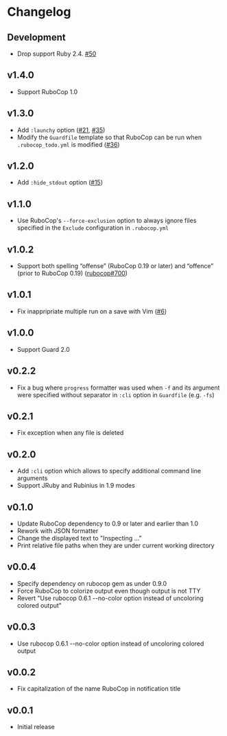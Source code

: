 # Changelog

## Development

* Drop support Ruby 2.4. [#50](https://github.com/rubocop/guard-rubocop/pull/50)

## v1.4.0

* Support RuboCop 1.0

## v1.3.0

* Add `:launchy` option ([#21](https://github.com/yujinakayama/guard-rubocop/pull/21), [#35](https://github.com/yujinakayama/guard-rubocop/pull/35))
* Modify the `Guardfile` template so that RuboCop can be run when `.rubocop_todo.yml` is modified ([#36](https://github.com/yujinakayama/guard-rubocop/pull/36))

## v1.2.0

* Add `:hide_stdout` option ([#15](https://github.com/yujinakayama/guard-rubocop/pull/15))

## v1.1.0

* Use RuboCop's `--force-exclusion` option to always ignore files specified in the `Exclude` configuration in `.rubocop.yml`

## v1.0.2

* Support both spelling “offense” (RuboCop 0.19 or later) and “offence” (prior to RuboCop 0.19) ([rubocop#700](https://github.com/bbatsov/rubocop/issues/700))

## v1.0.1

* Fix inappripriate multiple run on a save with Vim ([#6](https://github.com/yujinakayama/guard-rubocop/pull/6))

## v1.0.0

* Support Guard 2.0

## v0.2.2

* Fix a bug where `progress` formatter was used when `-f` and its argument were specified without separator in `:cli` option in `Guardfile` (e.g. `-fs`)

## v0.2.1

* Fix exception when any file is deleted

## v0.2.0

* Add `:cli` option which allows to specify additional command line arguments
* Support JRuby and Rubinius in 1.9 modes

## v0.1.0

* Update RuboCop dependency to 0.9 or later and earlier than 1.0
* Rework with JSON formatter
* Change the displayed text to "Inspecting ..."
* Print relative file paths when they are under current working directory

## v0.0.4

* Specify dependency on rubocop gem as under 0.9.0
* Force RuboCop to colorize output even though output is not TTY
* Revert "Use rubocop 0.6.1 --no-color option instead of uncoloring colored output"

## v0.0.3

* Use rubocop 0.6.1 --no-color option instead of uncoloring colored output

## v0.0.2

* Fix capitalization of the name RuboCop in notification title

## v0.0.1

* Initial release
